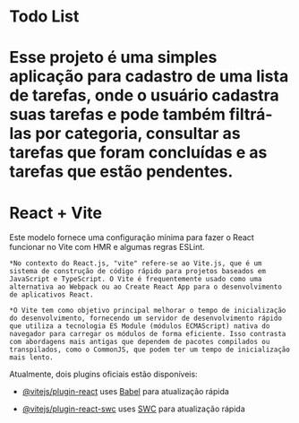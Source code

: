 # Todo List

# Esse projeto é uma simples aplicação para cadastro de uma lista de tarefas, onde o usuário cadastra suas tarefas e pode também filtrá-las por categoria, consultar as tarefas que foram concluídas e as tarefas que estão pendentes.

# React + Vite

Este modelo fornece uma configuração mínima para fazer o React funcionar no Vite com HMR e algumas regras ESLint.

    *No contexto do React.js, "vite" refere-se ao Vite.js, que é um sistema de construção de código rápido para projetos baseados em JavaScript e TypeScript. O Vite é frequentemente usado como uma alternativa ao Webpack ou ao Create React App para o desenvolvimento de aplicativos React.

    *O Vite tem como objetivo principal melhorar o tempo de inicialização do desenvolvimento, fornecendo um servidor de desenvolvimento rápido que utiliza a tecnologia ES Module (módulos ECMAScript) nativa do navegador para carregar os módulos de forma eficiente. Isso contrasta com abordagens mais antigas que dependem de pacotes compilados ou transpilados, como o CommonJS, que podem ter um tempo de inicialização mais lento.

Atualmente, dois plugins oficiais estão disponíveis:

- [@vitejs/plugin-react](https://github.com/vitejs/vite-plugin-react/blob/main/packages/plugin-react/README.md) uses [Babel](https://babeljs.io/) para atualização rápida


- [@vitejs/plugin-react-swc](https://github.com/vitejs/vite-plugin-react-swc) uses [SWC](https://swc.rs/) para atualização rápida
